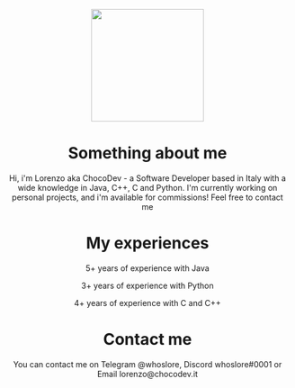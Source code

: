 <p align="center">
  <img width="200" src="https://i.imgur.com/OM2kbmh.png" alt="">
</p>
<h1 align="center">Something about me</h1>

<p align="center">Hi, i'm Lorenzo aka ChocoDev - a Software Developer based in Italy with a wide knowledge in Java, C++, C and Python. I'm currently working on personal projects, and i'm available for commissions! Feel free to contact me</p>

<h1 align="center">My experiences</h1>
<p align="center">5+ years of experience with Java</p>
<p align="center">3+ years of experience with Python</p>
<p align="center">4+ years of experience with C and C++</p>

<h1 align="center">Contact me</h1>
<p align="center">You can contact me on Telegram @whoslore, Discord whoslore#0001 or Email lorenzo@chocodev.it</p>
